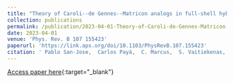 ```yaml
---
title: "Theory of Caroli--de Gennes--Matricon analogs in full-shell hybrid nanowires"
collection: publications
permalink: /publication/2023-04-01-Theory-of-Caroli-de-Gennes-Matricon-analogs-in-full-shell-hybrid-nanowires
date: 2023-04-01
venue: 'Phys. Rev. B 107 155423'
paperurl: 'https://link.aps.org/doi/10.1103/PhysRevB.107.155423'
citation: ' Pablo San-Jose,  Carlos Payá,  C. Marcus,  S. Vaitiekenas,  Elsa Prada,  Phys. Rev. B 107 155423, 2023.'
---
```

[Access paper here](https://link.aps.org/doi/10.1103/PhysRevB.107.155423){:target="_blank"}
